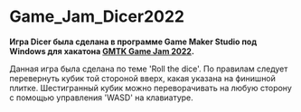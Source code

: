 # Game_Jam_Dicer2022

**Игра Dicer была сделана в программе Game Maker Studio под Windows для хакатона [GMTK Game Jam 2022](https://itch.io/jam/gmtk-jam-2022).**

Данная игра была сделана по теме 'Roll the dice'. По правилам следует перевернуть кубик той стороной вверх, какая указана на финишной плитке. Шестигранный кубик можно переворачивать на любую сторону с помощью управления 'WASD' на клавиатуре. 
